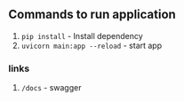 ## Commands to run application
1. ```pip install``` - Install dependency
2. ```uvicorn main:app --reload``` - start app

### links 
1. ```/docs``` - swagger